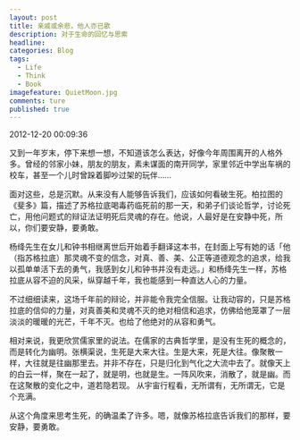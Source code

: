 ```yaml
---
layout: post  
title: 亲戚或余悲，他人亦已歌  
description: 对于生命的回忆与思索      
headline: 
categories: Blog  
tags: 
  - Life 
  - Think 
  - Book 
imagefeature: QuietMoon.jpg 
comments: ture  
published: true  
---
```



2012-12-20 00:09:36

又到一年岁末，停下来想一想，不知道该怎么表达，好像今年周围离开的人格外多。曾经的邻家小妹，朋友的朋友，素未谋面的南开同学，家里邻近中学出车祸的校车，甚至一个儿时曾跺着脚吵过架的玩伴……

面对这些，总是沉默。从来没有人能够告诉我们，应该如何看破生死。柏拉图的《斐多》篇，描述了苏格拉底喝毒药临死前的那一天，和弟子们谈论哲学，讨论死亡，用他问题式的辩证法证明死后灵魂的存在。他说，人最好是在安静中死，所以，你们要安静，要勇敢。

杨绛先生在女儿和钟书相继离世后开始着手翻译这本书，在封面上写有她的话「他（指苏格拉底）那灵魂不变的信念，对真、善、美、公正等道德观念的追求，给我以孤单单活下去的勇气，我感到女儿和钟书并没有走远。」和杨绛先生一样，苏格拉底从容不迫的风采，纵穿越千年，我也能感到一种直达人心的力量。

不过细细读来，这场千年前的辩论，并非能令我完全信服。让我动容的，只是苏格拉底的信仰的力量，对真善美和灵魂不灭的绝对相信和追求，仿佛给他笼罩了一层淡淡的暖暖的光芒，千年不灭。也给了他绝对的从容和勇气。

相对来说，我更欣赏儒家里的说法。在儒家的古典哲学里，是没有生死的概念的，而是转化为幽明。张横渠说，生死是大来大往。生是大来，死是大往。像聚散一样，大往就是往幽那里去。并非不存在，只是归化到气化之大流中去了。就像天上的白云一样，聚在一起了，就是明，也就是生。一阵风吹来，消散了，就是幽。而在这聚散的变化之中，道若隐若现。 从宇宙行程看，无所谓有，无所谓无，它是个充满。

从这个角度来思考生死，的确温柔了许多。嗯，就像苏格拉底告诉我们的那样，要安静，要勇敢。